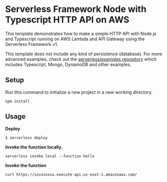 # Serverless Framework Node with Typescript HTTP API on AWS

This template demonstrates how to make a simple HTTP API with Node.js and Typescript running on AWS Lambda and API
Gateway using the Serverless Framework v1.

This template does not include any kind of persistence (database). For more advanced examples, check out
the [serverless/examples repository](https://github.com/serverless/examples) which includes Typescript, Mongo, DynamoDB
and other examples.

## Setup

Run this command to initialize a new project in a new working directory.

```
npm install
```

## Usage

**Deploy**

```
$ serverless deploy
```

**Invoke the function locally.**

```
serverless invoke local --function hello
```

**Invoke the function**

```
curl https://xxxxxxxxx.execute-api.us-east-1.amazonaws.com/
```


